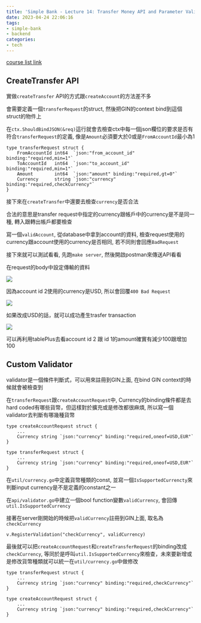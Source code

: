 ```yaml
---
title: 'Simple Bank - Lecture 14: Transfer Money API and Parameter Validator'
date: 2023-04-24 22:06:16
tags:
- simple-bank
- backend
categories:
- tech
---
```


[course list link](https://www.youtube.com/playlist?list=PLy_6D98if3ULEtXtNSY_2qN21VCKgoQAE)

## CreateTransfer API

實做`createTransfer` API的方式跟`createAccount`的方法差不多

會需要定義一個`transferRequest`的struct, 然後把GIN的context bind到這個struct的物件上

在`ctx.ShouldBindJSON(&req)`這行就會去檢查ctx中每一個json欄位的要求是否有符合`transferRequest`的定義, 像是`Amount`必須要大於0或是`FromAccountId`最小為1

```go=
type transferRequest struct {
	FromAccountId int64  `json:"from_account_id" binding:"required,min=1"`
	ToAccountId   int64  `json:"to_account_id" binding:"required,min=1"`
	Amount        int64  `json:"amount" binding:"required,gt=0"`
	Currency      string `json:"currency" binding:"required,checkCurrency"`
}
```

接下來在`createTransfer`中還要去檢查`currency`是否合法

合法的意思是transfer request中指定的currency跟帳戶中的currency是不是同一種, 轉入跟轉出帳戶都要檢查

寫一個`validAccount`, 從database中拿到account的資料, 檢查request使用的currency跟account使用的currency是否相同, 若不同則會回應`BadRequest`

接下來就可以測試看看, 先跑`make server`, 然後開啟postman來傳送API看看

在request的body中設定傳輸的資料

![](https://i.imgur.com/4aNy65I.jpg)

因為account id 2使用的currency是USD, 所以會回覆`400 Bad Request`

![](https://i.imgur.com/ilJG4cK.jpg)

如果改成USD的話，就可以成功產生trasfer transaction

![](https://i.imgur.com/VgLvxYD.jpg)

可以再利用tablePlus去看account id 2 跟 id 1的amount確實有減少100跟增加100

## Custom Validator

validator是一個條件判斷式，可以用來註冊到GIN上面, 在bind GIN context的時候就會被檢查到

在`transferRequest`跟`createAccountRequest`中, Currency的binding條件都是去hard coded有哪些貨幣，但這樣對於擴充或是修改都很麻煩, 所以寫一個validator去判斷有哪幾種貨幣

```go=
type createAccountRequest struct {
	...
	Currency string `json:"currency" binding:"required,oneof=USD,EUR"`
}

type transferRequest struct {
	...
	Currency string `json:"currency" binding:"required,oneof=USD,EUR"`
}
```

在`util/currency.go`中定義貨幣種類的const, 並寫一個`IsSupportedCurrencty`來判斷input currency是不是定義的constant之一

在`api/validator.go`中建立一個bool function變數`validCurrency`, 會回傳`util.IsSupportedCurrency`

接著在server剛開始的時候把`validCurrency`註冊到GIN上面, 取名為`checkCurrency`

```go=
v.RegisterValidation("checkCurrency", validCurrency)
```

最後就可以把`createAccountRequest`和`createTransferRequest`的binding改成`checkCurrency`, 等同於是呼叫`util.IsSupportedCurrency`來檢查，未來要新增或是修改貨幣種類就可以統一在`util/currency.go`中做修改

```go=
type transferRequest struct {
	...
	Currency string `json:"currency" binding:"required,checkCurrency"`
}

type createAccountRequest struct {
	...
	Currency string `json:"currency" binding:"required,checkCurrency"`
}
```